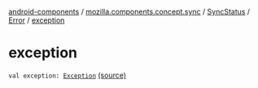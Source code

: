 [android-components](../../../index.md) / [mozilla.components.concept.sync](../../index.md) / [SyncStatus](../index.md) / [Error](index.md) / [exception](./exception.md)

# exception

`val exception: `[`Exception`](https://kotlinlang.org/api/latest/jvm/stdlib/kotlin/-exception/index.html) [(source)](https://github.com/mozilla-mobile/android-components/blob/master/components/concept/sync/src/main/java/mozilla/components/concept/sync/Sync.kt#L19)